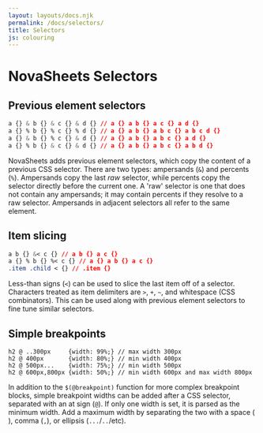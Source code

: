 ```yaml
---
layout: layouts/docs.njk
permalink: /docs/selectors/
title: Selectors
js: colouring
---
```

# NovaSheets Selectors

## Previous element selectors

```css
a {} & b {} & c {} & d {} // a {} a b {} a c {} a d {}
a {} % b {} % c {} % d {} // a {} a b {} a b c {} a b c d {}
a {} & b {} % c {} & d {} // a {} a b {} a b c {} a d {}
a {} % b {} & c {} & d {} // a {} a b {} a b c {} a b d {}
```

NovaSheets adds previous element selectors, which copy the content of a previous CSS selector. There are two types: ampersands (`&`) and percents (`%`).
Ampersands copy the last *raw* selector, while percents copy the selector directly before the current one. A 'raw' selector is one that does not contain any ampersands; it may contain percents if they resolve to a raw selector. Ampersands in adjacent selectors all refer to the same element.

## Item slicing

```css
a b {} &< c {} // a b {} a c {}
a {} % b {} %< c {} // a {} a b {} a c {}
.item .child < {} // .item {}
```

Less-than signs (`<`) can be used to slice the last item off of a selector. Characters treated as item delimiters are `>`, `+`, `~`, and whitespace (CSS combinators). This can be used along with previous element selectors to fine tune similar selectors.

## Simple breakpoints

```
h2 @ ..300px     {width: 99%;} // max width 300px
h2 @ 400px       {width: 80%;} // min width 400px
h2 @ 500px...    {width: 75%;} // min width 500px
h2 @ 600px,800px {width: 50%;} // min width 600px and max width 800px
```

In addition to the `$(@breakpoint)` function for more complex breakpoint blocks, simple breakpoint widths can be added after a CSS selector, separated with an at sign (`@`). If only one width is set, it is parsed as the minimum width. Add a maximum width by separating the two with a space (` `), comma (`,`), or ellipsis (`...`/`..`/etc).